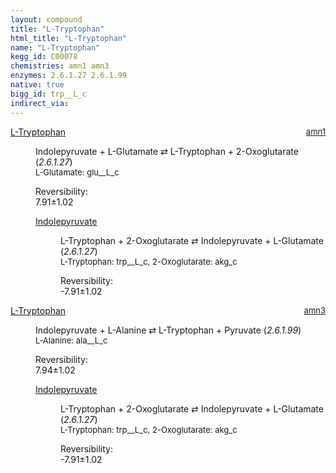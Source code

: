 ```yaml
---
layout: compound
title: "L-Tryptophan"
html_title: "L-Tryptophan"
name: "L-Tryptophan"
kegg_id: C00078
chemistries: amn1 amn3
enzymes: 2.6.1.27 2.6.1.99
native: true
bigg_id: trp__L_c
indirect_via: 
---
```

<dl><dt class='rs-product'><a href='/compounds/C00078' class='link-dark' data-bs-toggle='tooltip' data-bs-html='true' data-bs-title='KEGG: C00078'>L-Tryptophan</a><span style='float: right; max-width: 40%'><a href='/chemistries/amn1' class='link-dark opacity-50' style='font-size: small; word-wrap: anywhere;'>amn1</a></span></dt><dd><p>Indolepyruvate + L-Glutamate &#8644; L-Tryptophan + 2-Oxoglutarate (<i>2.6.1.27</i>)<br /><span style='font-size: small;'><span data-bs-toggle='tooltip' data-bs-html='true' data-bs-title='KEGG: C00025'>L-Glutamate</span>: glu__L_c</span><br /><div class="reversibility_info">Reversibility: <div class="progress"><div class="progress-bar bg-success" role="progressbar" style="width: 0%" aria-valuenow="0" aria-valuemin="0" aria-valuemax="100"></div></div><span>7.91&plusmn;1.02</span><div class="progress"><div class="progress-bar bg-danger" role="progressbar" style="width: 79.10%" aria-valuenow="7.9098382045264675" aria-valuemin="0" aria-valuemax="10"></div><div class="progress-bar bg-warning" role="progressbar" style="width: 10.18%" aria-valuenow="7.9098382045264675" aria-valuemin="0" aria-valuemax="10"></div></div></div></p><dl><dt><a href='/compounds/C00331' class='link-dark' data-bs-toggle='tooltip' data-bs-html='true' data-bs-title='KEGG: C00331'>Indolepyruvate</a><span style='float: right; max-width: 40%'><a href='/chemistries/None' class='link-dark opacity-50' style='font-size: small; word-wrap: anywhere;'></a></span></dt><dd><p>L-Tryptophan + 2-Oxoglutarate &#8644; Indolepyruvate + L-Glutamate (<i>2.6.1.27</i>)<br /><span style='font-size: small;'><span data-bs-toggle='tooltip' data-bs-html='true' data-bs-title='KEGG: C00078'>L-Tryptophan</span>: trp__L_c, <span data-bs-toggle='tooltip' data-bs-html='true' data-bs-title='KEGG: C00026'>2-Oxoglutarate</span>: akg_c</span><br /><div class="reversibility_info">Reversibility: <div class="progress" style="flex-direction: row-reverse;"><div class="progress-bar bg-success" role="progressbar" style="width: 79.10%" aria-valuenow="-7.909838204526456" aria-valuemin="0" aria-valuemax="10"></div><div class="progress-bar bg-warning" role="progressbar" style="width: 10.18%" aria-valuenow="-7.909838204526456" aria-valuemin="0" aria-valuemax="10"></div></div><span>-7.91&plusmn;1.02</span><div class="progress"><div class="progress-bar bg-danger" role="progressbar" style="width: 0%" aria-valuenow="-7.909838204526456" aria-valuemin="0" aria-valuemax="10"></div></div></div></p><dl></dl></dd></dl></dd></dl><dl><dt class='rs-product'><a href='/compounds/C00078' class='link-dark' data-bs-toggle='tooltip' data-bs-html='true' data-bs-title='KEGG: C00078'>L-Tryptophan</a><span style='float: right; max-width: 40%'><a href='/chemistries/amn3' class='link-dark opacity-50' style='font-size: small; word-wrap: anywhere;'>amn3</a></span></dt><dd><p>Indolepyruvate + L-Alanine &#8644; L-Tryptophan + Pyruvate (<i>2.6.1.99</i>)<br /><span style='font-size: small;'><span data-bs-toggle='tooltip' data-bs-html='true' data-bs-title='KEGG: C00041'>L-Alanine</span>: ala__L_c</span><br /><div class="reversibility_info">Reversibility: <div class="progress"><div class="progress-bar bg-success" role="progressbar" style="width: 0%" aria-valuenow="0" aria-valuemin="0" aria-valuemax="100"></div></div><span>7.94&plusmn;1.02</span><div class="progress"><div class="progress-bar bg-danger" role="progressbar" style="width: 79.42%" aria-valuenow="7.941579051084306" aria-valuemin="0" aria-valuemax="10"></div><div class="progress-bar bg-warning" role="progressbar" style="width: 10.22%" aria-valuenow="7.941579051084306" aria-valuemin="0" aria-valuemax="10"></div></div></div></p><dl><dt><a href='/compounds/C00331' class='link-dark' data-bs-toggle='tooltip' data-bs-html='true' data-bs-title='KEGG: C00331'>Indolepyruvate</a><span style='float: right; max-width: 40%'><a href='/chemistries/None' class='link-dark opacity-50' style='font-size: small; word-wrap: anywhere;'></a></span></dt><dd><p>L-Tryptophan + 2-Oxoglutarate &#8644; Indolepyruvate + L-Glutamate (<i>2.6.1.27</i>)<br /><span style='font-size: small;'><span data-bs-toggle='tooltip' data-bs-html='true' data-bs-title='KEGG: C00078'>L-Tryptophan</span>: trp__L_c, <span data-bs-toggle='tooltip' data-bs-html='true' data-bs-title='KEGG: C00026'>2-Oxoglutarate</span>: akg_c</span><br /><div class="reversibility_info">Reversibility: <div class="progress" style="flex-direction: row-reverse;"><div class="progress-bar bg-success" role="progressbar" style="width: 79.10%" aria-valuenow="-7.909838204526456" aria-valuemin="0" aria-valuemax="10"></div><div class="progress-bar bg-warning" role="progressbar" style="width: 10.18%" aria-valuenow="-7.909838204526456" aria-valuemin="0" aria-valuemax="10"></div></div><span>-7.91&plusmn;1.02</span><div class="progress"><div class="progress-bar bg-danger" role="progressbar" style="width: 0%" aria-valuenow="-7.909838204526456" aria-valuemin="0" aria-valuemax="10"></div></div></div></p><dl></dl></dd></dl></dd></dl>